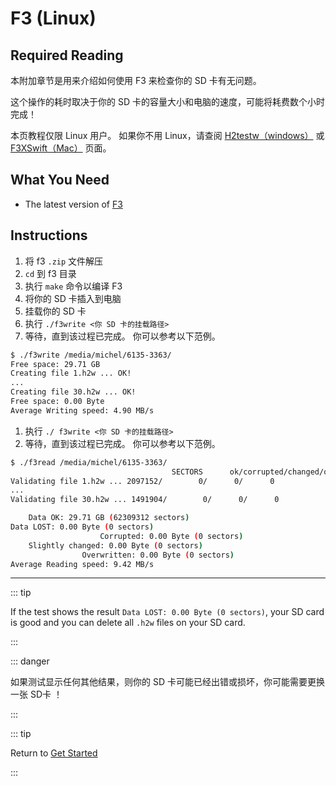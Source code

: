 # F3 (Linux)

## Required Reading

本附加章节是用来介绍如何使用 F3 来检查你的 SD 卡有无问题。

这个操作的耗时取决于你的 SD 卡的容量大小和电脑的速度，可能将耗费数个小时完成！

本页教程仅限 Linux 用户。 如果你不用 Linux，请查阅 [H2testw（windows）](h2testw-\(windows\)) 或 [F3XSwift（Mac）](f3xswift-\(mac\)) 页面。

## What You Need

- The latest version of [F3](https://github.com/AltraMayor/f3/releases/latest)

## Instructions

1. 将 f3 `.zip` 文件解压
2. `cd` 到 f3 目录
3. 执行 `make` 命令以编译 F3
4. 将你的 SD 卡插入到电脑
5. 挂载你的 SD 卡
6. 执行 `./f3write <你 SD 卡的挂载路径>`
7. 等待，直到该过程已完成。 你可以参考以下范例。

```bash
$ ./f3write /media/michel/6135-3363/
Free space: 29.71 GB
Creating file 1.h2w ... OK!
...
Creating file 30.h2w ... OK!
Free space: 0.00 Byte
Average Writing speed: 4.90 MB/s
```

1. 执行 `./ f3write <你 SD 卡的挂载路径>`
2. 等待，直到该过程已完成。 你可以参考以下范例。

```bash
$ ./f3read /media/michel/6135-3363/
									SECTORS      ok/corrupted/changed/overwritten
Validating file 1.h2w ... 2097152/        0/      0/      0
...
Validating file 30.h2w ... 1491904/        0/      0/      0

	Data OK: 29.71 GB (62309312 sectors)
Data LOST: 0.00 Byte (0 sectors)
					Corrupted: 0.00 Byte (0 sectors)
	Slightly changed: 0.00 Byte (0 sectors)
				Overwritten: 0.00 Byte (0 sectors)
Average Reading speed: 9.42 MB/s
```

___

::: tip

If the test shows the result `Data LOST: 0.00 Byte (0 sectors)`, your SD card is good and you can delete all `.h2w` files on your SD card.

:::

::: danger

如果测试显示任何其他结果，则你的 SD 卡可能已经出错或损坏，你可能需要更换一张 SD卡 ！

:::

::: tip

Return to [Get Started](get-started)

:::
